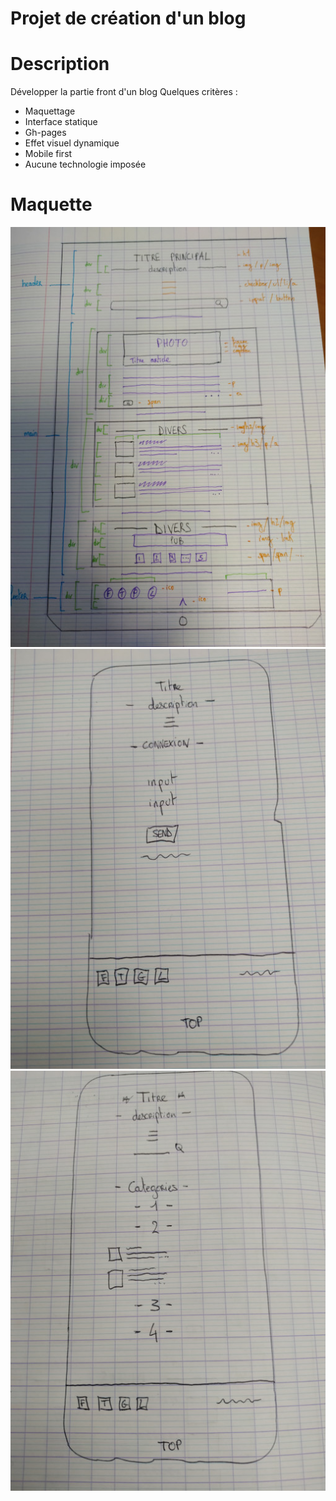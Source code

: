# Projet de création d'un blog

# Description

Développer la partie front d'un blog
Quelques critères : 
* Maquettage
* Interface statique
* Gh-pages
* Effet visuel dynamique
* Mobile first
* Aucune technologie imposée

# Maquette

![Maquette](assets/img/maquette.jpg)
![Maquette2](assets/img/maquette2.jpg)
![Maquette3](assets/img/maquette4.jpg)